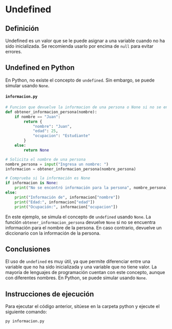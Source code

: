 # Undefined

## Definición

Undefined es un valor que se le puede asignar a una variable cuando no ha sido inicializada. Se recomienda usarlo por encima de `null` para evitar errores.

## Undefined en Python

En Python, no existe el concepto de `undefined`. Sin embargo, se puede simular usando `None`.

#### `informacion.py`

```python
# Funcion que devuelve la informacion de una persona o None si no se encuentra
def obtener_informacion_persona(nombre):
    if nombre == "Juan":
        return {
            "nombre": "Juan",
            "edad": 25,
            "ocupacion": "Estudiante"
        }
    else:
        return None

# Solicita el nombre de una persona
nombre_persona = input("Ingresa un nombre: ")
informacion = obtener_informacion_persona(nombre_persona)

# Comprueba si la información es None
if informacion is None:
    print("No se encontró información para la persona", nombre_persona)
else:
    print("Información de", informacion["nombre"])
    print("Edad:", informacion["edad"])
    print("Ocupación:", informacion["ocupacion"])
```

En este ejemplo, se simula el concepto de `undefined` usando `None`. La función `obtener_informacion_persona` devuelve `None` si no se encuentra información para el nombre de la persona. En caso contrario, devuelve un diccionario con la información de la persona.

## Conclusiones

El uso de `undefined` es muy útil, ya que permite diferenciar entre una variable que no ha sido inicializada y una variable que no tiene valor. La mayoría de lenguajes de programación cuentan con este concepto, aunque con diferentes nombres. En Python, se puede simular usando `None`.

## Instrucciones de ejecución

Para ejecutar el código anterior, sitúese en la carpeta python y ejecute el siguiente comando:

```bash
py informacion.py
```